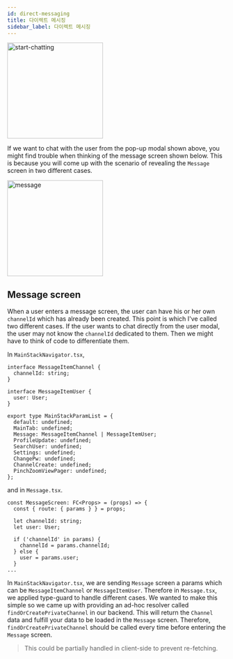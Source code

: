 ```yaml
---
id: direct-messaging
title: 다이렉트 메시징
sidebar_label: 다이렉트 메시징
---
```


<img width="220" alt="start-chatting" src="https://user-images.githubusercontent.com/27461460/92318266-8f400000-f044-11ea-873f-96145e5645e4.png"/>

If we want to chat with the user from the pop-up modal shown above,  you might find trouble when thinking of the message screen shown below. This is because you will come up with the scenario of revealing the `Message` screen in two different cases.

<img width="220" alt="message" src="https://user-images.githubusercontent.com/27461460/92318281-cadaca00-f044-11ea-9acf-bae1ddd448f6.png"/>

## Message screen

When a user enters a message screen, the user can have his or her own `channelId` which has already been created. This point is which I've called two different cases. If the user wants to chat directly from the user modal, the user may not know the `channelId` dedicated to them. Then we might have to think of code to differentiate them.

In `MainStackNavigator.tsx`,

```tsx
interface MessageItemChannel {
  channelId: string;
}

interface MessageItemUser {
  user: User;
}

export type MainStackParamList = {
  default: undefined;
  MainTab: undefined;
  Message: MessageItemChannel | MessageItemUser;
  ProfileUpdate: undefined;
  SearchUser: undefined;
  Settings: undefined;
  ChangePw: undefined;
  ChannelCreate: undefined;
  PinchZoomViewPager: undefined;
};
```

and in `Message.tsx`.
```tsx
const MessageScreen: FC<Props> = (props) => {
  const { route: { params } } = props;

  let channelId: string;
  let user: User;

  if ('channelId' in params) {
    channelId = params.channelId;
  } else {
    user = params.user;
  }
...
```

In `MainStackNavigator.tsx`, we are sending `Message` screen a params which can be `MessageItemChannel` or `MessageItemUser`. Therefore in `Message.tsx`, we applied type-guard to handle different cases. We wanted to make this simple so we came up with providing an ad-hoc resolver called `findOrCreatePrivateChannel` in our backend. This will return the `Channel` data and fulfill your data to be loaded in the `Message` screen. Therefore, `findOrCreatePrivateChannel` should be called every time before entering the `Message` screen.
> This could be partially handled in client-side to prevent re-fetching.